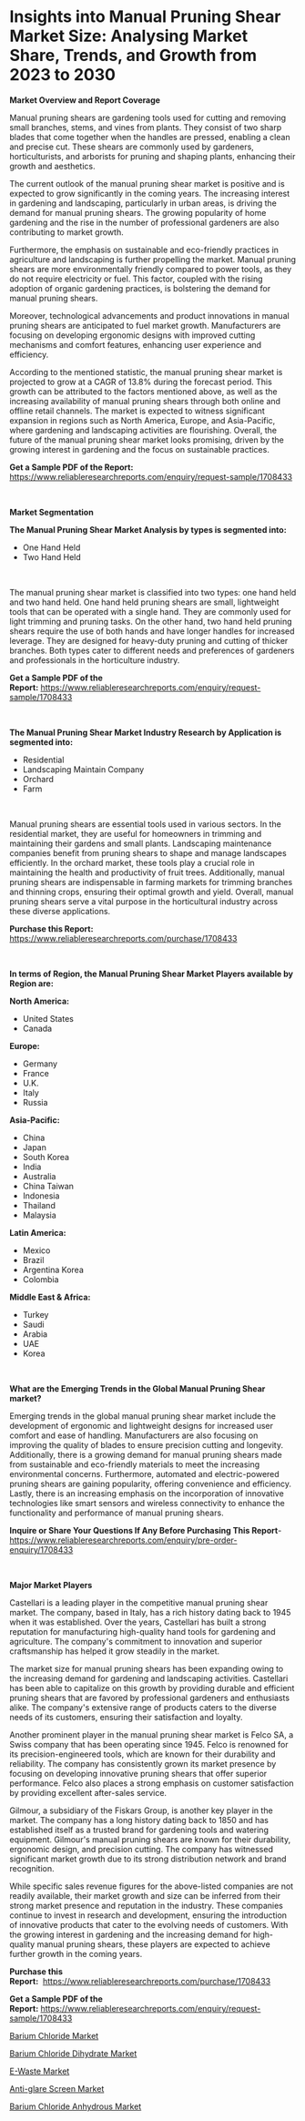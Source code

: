 <p><h1>Insights into Manual Pruning Shear Market Size: Analysing Market Share, Trends, and Growth from 2023 to 2030</h1></p><p><strong>Market Overview and Report Coverage</strong></p>
<p><p>Manual pruning shears are gardening tools used for cutting and removing small branches, stems, and vines from plants. They consist of two sharp blades that come together when the handles are pressed, enabling a clean and precise cut. These shears are commonly used by gardeners, horticulturists, and arborists for pruning and shaping plants, enhancing their growth and aesthetics.</p><p>The current outlook of the manual pruning shear market is positive and is expected to grow significantly in the coming years. The increasing interest in gardening and landscaping, particularly in urban areas, is driving the demand for manual pruning shears. The growing popularity of home gardening and the rise in the number of professional gardeners are also contributing to market growth.</p><p>Furthermore, the emphasis on sustainable and eco-friendly practices in agriculture and landscaping is further propelling the market. Manual pruning shears are more environmentally friendly compared to power tools, as they do not require electricity or fuel. This factor, coupled with the rising adoption of organic gardening practices, is bolstering the demand for manual pruning shears.</p><p>Moreover, technological advancements and product innovations in manual pruning shears are anticipated to fuel market growth. Manufacturers are focusing on developing ergonomic designs with improved cutting mechanisms and comfort features, enhancing user experience and efficiency.</p><p>According to the mentioned statistic, the manual pruning shear market is projected to grow at a CAGR of 13.8% during the forecast period. This growth can be attributed to the factors mentioned above, as well as the increasing availability of manual pruning shears through both online and offline retail channels. The market is expected to witness significant expansion in regions such as North America, Europe, and Asia-Pacific, where gardening and landscaping activities are flourishing. Overall, the future of the manual pruning shear market looks promising, driven by the growing interest in gardening and the focus on sustainable practices.</p></p>
<p><strong>Get a Sample PDF of the Report:</strong> <a href="https://www.reliableresearchreports.com/enquiry/request-sample/1708433">https://www.reliableresearchreports.com/enquiry/request-sample/1708433</a></p>
<p>&nbsp;</p>
<p><strong>Market Segmentation</strong></p>
<p><strong>The Manual Pruning Shear Market Analysis by types is segmented into:</strong></p>
<p><ul><li>One Hand Held</li><li>Two Hand Held</li></ul></p>
<p>&nbsp;</p>
<p><p>The manual pruning shear market is classified into two types: one hand held and two hand held. One hand held pruning shears are small, lightweight tools that can be operated with a single hand. They are commonly used for light trimming and pruning tasks. On the other hand, two hand held pruning shears require the use of both hands and have longer handles for increased leverage. They are designed for heavy-duty pruning and cutting of thicker branches. Both types cater to different needs and preferences of gardeners and professionals in the horticulture industry.</p></p>
<p><strong>Get a Sample PDF of the Report:</strong>&nbsp;<a href="https://www.reliableresearchreports.com/enquiry/request-sample/1708433">https://www.reliableresearchreports.com/enquiry/request-sample/1708433</a></p>
<p>&nbsp;</p>
<p><strong>The Manual Pruning Shear Market Industry Research by Application is segmented into:</strong></p>
<p><ul><li>Residential</li><li>Landscaping Maintain Company</li><li>Orchard</li><li>Farm</li></ul></p>
<p>&nbsp;</p>
<p><p>Manual pruning shears are essential tools used in various sectors. In the residential market, they are useful for homeowners in trimming and maintaining their gardens and small plants. Landscaping maintenance companies benefit from pruning shears to shape and manage landscapes efficiently. In the orchard market, these tools play a crucial role in maintaining the health and productivity of fruit trees. Additionally, manual pruning shears are indispensable in farming markets for trimming branches and thinning crops, ensuring their optimal growth and yield. Overall, manual pruning shears serve a vital purpose in the horticultural industry across these diverse applications.</p></p>
<p><strong>Purchase this Report:</strong>&nbsp; <a href="https://www.reliableresearchreports.com/purchase/1708433">https://www.reliableresearchreports.com/purchase/1708433</a></p>
<p>&nbsp;</p>
<p><strong>In terms of Region, the Manual Pruning Shear Market Players available by Region are:</strong></p>
<p>
    <p> <strong> North America: </strong>
        <ul>
            <li>United States</li>
            <li>Canada</li>
        </ul>
        </p> 
    <p> <strong> Europe: </strong>
        <ul>
            <li>Germany</li>
            <li>France</li>
            <li>U.K.</li>
            <li>Italy</li>
            <li>Russia</li>
        </ul>
        </p> 
    <p> <strong> Asia-Pacific: </strong>
        <ul>
            <li>China</li>
            <li>Japan</li>
            <li>South Korea</li>
            <li>India</li>
            <li>Australia</li>
            <li>China Taiwan</li>
            <li>Indonesia</li>
            <li>Thailand</li>
            <li>Malaysia</li>
        </ul>
        </p> 
    <p> <strong> Latin America: </strong>
        <ul>
            <li>Mexico</li>
            <li>Brazil</li>
            <li>Argentina Korea</li>
            <li>Colombia</li>
        </ul>
        </p> 
    <p> <strong> Middle East & Africa: </strong>
        <ul>
            <li>Turkey</li>
            <li>Saudi</li>
            <li>Arabia</li>
            <li>UAE</li>
            <li>Korea</li>
        </ul>
    </p>
    </p>
<p>&nbsp;</p>
<p><strong>What are the Emerging Trends in the Global Manual Pruning Shear market?</strong></p>
<p><p>Emerging trends in the global manual pruning shear market include the development of ergonomic and lightweight designs for increased user comfort and ease of handling. Manufacturers are also focusing on improving the quality of blades to ensure precision cutting and longevity. Additionally, there is a growing demand for manual pruning shears made from sustainable and eco-friendly materials to meet the increasing environmental concerns. Furthermore, automated and electric-powered pruning shears are gaining popularity, offering convenience and efficiency. Lastly, there is an increasing emphasis on the incorporation of innovative technologies like smart sensors and wireless connectivity to enhance the functionality and performance of manual pruning shears.</p></p>
<p><strong>Inquire or Share Your Questions If Any Before Purchasing This Report</strong>- <a href="https://www.reliableresearchreports.com/enquiry/pre-order-enquiry/1708433">https://www.reliableresearchreports.com/enquiry/pre-order-enquiry/1708433</a></p>
<p>&nbsp;</p>
<p><strong>Major Market Players</strong></p>
<p><p>Castellari is a leading player in the competitive manual pruning shear market. The company, based in Italy, has a rich history dating back to 1945 when it was established. Over the years, Castellari has built a strong reputation for manufacturing high-quality hand tools for gardening and agriculture. The company's commitment to innovation and superior craftsmanship has helped it grow steadily in the market.</p><p>The market size for manual pruning shears has been expanding owing to the increasing demand for gardening and landscaping activities. Castellari has been able to capitalize on this growth by providing durable and efficient pruning shears that are favored by professional gardeners and enthusiasts alike. The company's extensive range of products caters to the diverse needs of its customers, ensuring their satisfaction and loyalty.</p><p>Another prominent player in the manual pruning shear market is Felco SA, a Swiss company that has been operating since 1945. Felco is renowned for its precision-engineered tools, which are known for their durability and reliability. The company has consistently grown its market presence by focusing on developing innovative pruning shears that offer superior performance. Felco also places a strong emphasis on customer satisfaction by providing excellent after-sales service.</p><p>Gilmour, a subsidiary of the Fiskars Group, is another key player in the market. The company has a long history dating back to 1850 and has established itself as a trusted brand for gardening tools and watering equipment. Gilmour's manual pruning shears are known for their durability, ergonomic design, and precision cutting. The company has witnessed significant market growth due to its strong distribution network and brand recognition.</p><p>While specific sales revenue figures for the above-listed companies are not readily available, their market growth and size can be inferred from their strong market presence and reputation in the industry. These companies continue to invest in research and development, ensuring the introduction of innovative products that cater to the evolving needs of customers. With the growing interest in gardening and the increasing demand for high-quality manual pruning shears, these players are expected to achieve further growth in the coming years.</p></p>
<p><strong>Purchase this Report:</strong>&nbsp;&nbsp;<a href="https://www.reliableresearchreports.com/purchase/1708433">https://www.reliableresearchreports.com/purchase/1708433</a></p>
<p></p>
<p><strong>Get a Sample PDF of the Report:</strong>&nbsp;<a href="https://www.reliableresearchreports.com/enquiry/request-sample/1708433">https://www.reliableresearchreports.com/enquiry/request-sample/1708433</a></p>
<p><p><a href="https://www.linkedin.com/pulse/barium-chloride-market-research-report-unlocks-analysis-financial-z0y5e/">Barium Chloride Market</a></p><p><a href="https://www.linkedin.com/pulse/barium-chloride-dihydrate-market-size-growth-forecast-from-2023-uo6fe/">Barium Chloride Dihydrate Market</a></p><p><a href="https://medium.com/@germanbraun1929/e-waste-market-comprehensive-assessment-by-type-application-and-geography-997657a4f6b9">E-Waste Market</a></p><p><a href="https://medium.com/@jailynpurdy1934/anti-glare-screen-market-trends-and-market-analysis-forecasted-for-period-2023-2030-d416d4dbe103">Anti-glare Screen Market</a></p><p><a href="https://www.linkedin.com/pulse/barium-chloride-anhydrous-market-research-report-provides-vwhde/">Barium Chloride Anhydrous Market</a></p></p>